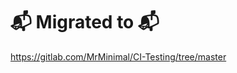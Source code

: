 # :mailbox_with_mail: Migrated to :mailbox_with_mail:
https://gitlab.com/MrMinimal/CI-Testing/tree/master
